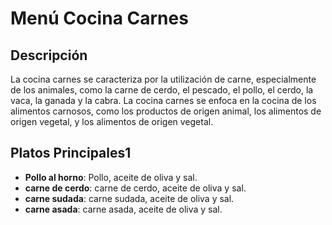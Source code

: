 # Menú Cocina Carnes

## Descripción
La cocina carnes se caracteriza por la utilización de carne, especialmente de los animales, como la carne de cerdo, el pescado, el pollo, el cerdo, la vaca, la ganada y la cabra. La cocina carnes se enfoca en la cocina de los alimentos carnosos, como los productos de origen animal, los alimentos de origen vegetal, y los alimentos de origen vegetal.

## Platos Principales1
- **Pollo al horno**: Pollo, aceite de oliva y sal.
-  **carne de cerdo**: carne de cerdo, aceite de oliva y sal.
- **carne sudada**: carne sudada, aceite de oliva y sal.
- **carne asada**: carne asada, aceite de oliva y sal.